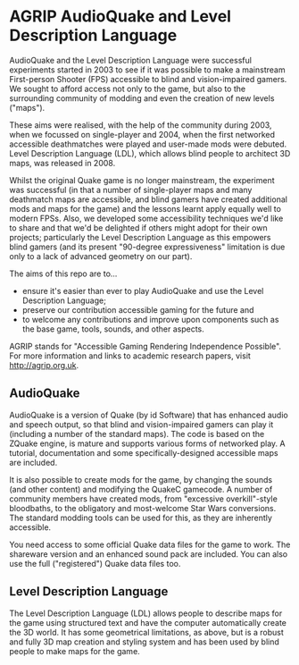 AGRIP AudioQuake and Level Description Language
===============================================

AudioQuake and the Level Description Language were successful
experiments started in 2003 to see if it was possible to make a
mainstream First-person Shooter (FPS) accessible to blind and
vision-impaired gamers. We sought to afford access not only to the game,
but also to the surrounding community of modding and even the creation
of new levels ("maps").

These aims were realised, with the help of the community during 2003,
when we focussed on single-player and 2004, when the first networked
accessible deathmatches were played and user-made mods were debuted.
Level Description Language (LDL), which allows blind people to architect
3D maps, was released in 2008.

Whilst the original Quake game is no longer mainstream, the experiment
was successful (in that a number of single-player maps and many
deathmatch maps are accessible, and blind gamers have created additional
mods and maps for the game) and the lessons learnt apply equally well to
modern FPSs. Also, we developed some accessibility techniques we'd like
to share and that we'd be delighted if others might adopt for their own
projects; particularly the Level Description Language as this empowers
blind gamers (and its present "90-degree expressiveness" limitation is
due only to a lack of advanced geometry on our part).

The aims of this repo are to...

-   ensure it's easier than ever to play AudioQuake and use the Level
    Description Language;
-   preserve our contribution accessible gaming for the future and
-   to welcome any contributions and improve upon components such as the
    base game, tools, sounds, and other aspects.

AGRIP stands for "Accessible Gaming Rendering Independence Possible".
For more information and links to academic research papers, visit
<http://agrip.org.uk>.

AudioQuake
----------

AudioQuake is a version of Quake (by id Software) that has enhanced
audio and speech output, so that blind and vision-impaired gamers can
play it (including a number of the standard maps). The code is based on
the ZQuake engine, is mature and supports various forms of networked
play. A tutorial, documentation and some specifically-designed
accessible maps are included.

It is also possible to create mods for the game, by changing the sounds
(and other content) and modifying the QuakeC gamecode. A number of
community members have created mods, from "excessive overkill"-style
bloodbaths, to the obligatory and most-welcome Star Wars conversions.
The standard modding tools can be used for this, as they are inherently
accessible.

You need access to some official Quake data files for the game to work.
The shareware version and an enhanced sound pack are included. You can
also use the full ("registered") Quake data files too.

Level Description Language
--------------------------

The Level Description Language (LDL) allows people to describe maps for
the game using structured text and have the computer automatically
create the 3D world. It has some geometrical limitations, as above, but
is a robust and fully 3D map creation and styling system and has been
used by blind people to make maps for the game.
